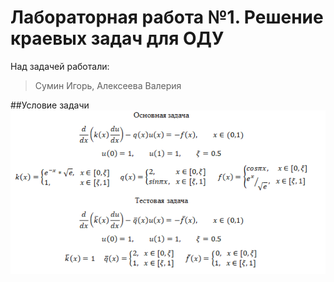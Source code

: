 Лабораторная работа №1.
Решение краевых задач для ОДУ
========

Над задачей работали:
> Сумин Игорь, Алексеева Валерия

##Условие задачи
![Условие задачи](./Lera3.PNG)